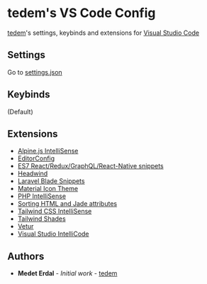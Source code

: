 # tedem's VS Code Config
[tedem](https://github.com/tedem)'s settings, keybinds and extensions for [Visual Studio Code](https://code.visualstudio.com)

## Settings

Go to [settings.json](https://github.com/tedem/vscode-config/blob/master/settings.json)

## Keybinds

(Default)

## Extensions

* [Alpine.js IntelliSense](https://marketplace.visualstudio.com/items?itemName=adrianwilczynski.alpine-js-intellisense)
* [EditorConfig](https://marketplace.visualstudio.com/items?itemName=EditorConfig.EditorConfig)
* [ES7 React/Redux/GraphQL/React-Native snippets](https://marketplace.visualstudio.com/items?itemName=dsznajder.es7-react-js-snippets)
* [Headwind](https://marketplace.visualstudio.com/items?itemName=heybourn.headwind)
* [Laravel Blade Snippets](https://marketplace.visualstudio.com/items?itemName=onecentlin.laravel-blade)
* [Material Icon Theme](https://marketplace.visualstudio.com/items?itemName=PKief.material-icon-theme)
* [PHP IntelliSense](https://marketplace.visualstudio.com/items?itemName=felixfbecker.php-intellisense)
* [Sorting HTML and Jade attributes](https://marketplace.visualstudio.com/items?itemName=mrmlnc.vscode-attrs-sorter)
* [Tailwind CSS IntelliSense](https://marketplace.visualstudio.com/items?itemName=bradlc.vscode-tailwindcss)
* [Tailwind Shades](https://marketplace.visualstudio.com/items?itemName=bourhaouta.tailwindshades)
* [Vetur](https://marketplace.visualstudio.com/items?itemName=octref.vetur)
* [Visual Studio IntelliCode](https://marketplace.visualstudio.com/items?itemName=VisualStudioExptTeam.vscodeintellicode)

## Authors

* **Medet Erdal** - *Initial work* - [tedem](https://github.com/tedem)
